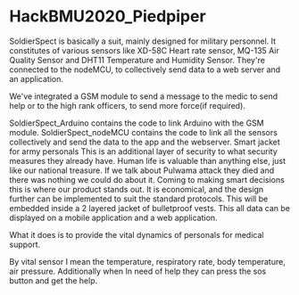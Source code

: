 # HackBMU2020_Piedpiper

SoldierSpect is basically a suit, mainly designed for military personnel. It constitutes of various sensors like XD-58C Heart rate sensor, MQ-135 Air Quality Sensor and DHT11 Temperature and Humidity Sensor. 
They're connected to the nodeMCU, to collectively send data to a web server and an application.

We've integrated a GSM module to send a message to the medic to send help or to the high rank officers, to send more force(if required).

SoldierSpect_Arduino contains the code to link Arduino with the GSM module.
SoldierSpect_nodeMCU contains the code to link all the sensors collectively and send the data to the app and the webserver.
Smart jacket for army personals
This is an additional layer of security to what security measures they already have.
Human life is valuable than anything else, just like our national treasure.
If we talk about Pulwama attack they died and there was nothing we could do about it.
Coming to making smart decisions this is where our product stands out.
It is economical, and the design further can be implemented to suit the standard protocols.
This will be embedded inside a 2 layered jacket of bulletproof vests.
This all data can be displayed on a mobile application and a web application.

What it does is to provide the vital dynamics of personals for medical support.

By vital sensor I mean the temperature, respiratory rate, body temperature, air pressure.
Additionally when  In need of help they can press the sos button and get the help. 
